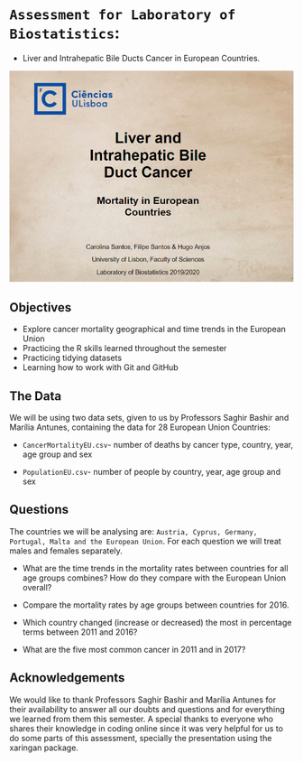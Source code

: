 # `Assessment for Laboratory of Biostatistics`:
* Liver and Intrahepatic Bile Ducts Cancer in European Countries. 

<div>
<img src="preview2.png">
</div>

## Objectives
* Explore cancer mortality geographical and time trends in the European Union
* Practicing the R skills learned throughout the semester 
* Practicing tidying datasets 
* Learning how to work with Git and GitHub

## The Data

We will be using two data sets, given to us by Professors Saghir Bashir and Marília Antunes, containing the data for 28 European Union Countries:

+ `CancerMortalityEU.csv`- number of deaths by cancer type, country, year, age group and sex

+ `PopulationEU.csv`- number of people by country, year, age group and sex 

## Questions
The countries we will be analysing are: `Austria, Cyprus, Germany, Portugal, Malta and the European Union`. For each question we will treat males and females separately.

+ What are the time trends in the mortality rates between countries for all age groups combines? How do they compare with the European Union overall?

+ Compare the mortality rates by age groups between countries for 2016.

+ Which country changed (increase or decreased) the most in percentage terms between 2011 and 2016?

+ What are the five most common cancer in 2011 and in 2017?

## Acknowledgements

We would like to thank Professors Saghir Bashir and Marília Antunes for their availability to answer all our doubts and questions and for everything we learned from them this semester. A special thanks to everyone who shares their knowledge in coding online since it was very helpful for us to do some parts of this assessment, specially the presentation using the xaringan package. 



